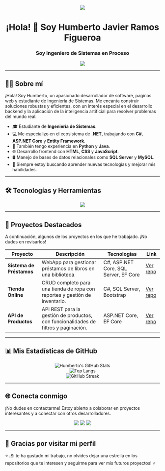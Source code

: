 <p align="center">
  <img src="https://capsule-render.vercel.app/api?type=wave&height=250&section=header&text=Humberto%20Javier%20Ramos%20Figueroa&fontSize=50&fontColor=ffffff&animation=fadeIn&color=gradient&c1=7aa2f7&c2=bb9af7" />
</p>

<h1 align="center">¡Hola! 👋 Soy Humberto Javier Ramos Figueroa</h1>
<h3 align="center">Soy Ingeniero de Sistemas en Proceso</h3>

<p align="center">
  <img src="https://readme-typing-svg.herokuapp.com?font=Fira+Code&size=20&pause=1000&center=true&vCenter=true&lines=Amante+de+la+programaci%C3%B3n;Codificando+ando;Desarrollador+de+Software;Creando+soluciones+con+c%C3%B3digo;Entusiasta+de+la+IA+y+la+automatizaci%C3%B3n" />
</p>

---

## 🧑‍💻 Sobre mí

¡Hola! Soy Humberto, un apasionado desarrollador de software, paginas web y estudiante de Ingeniería de Sistemas. Me encanta construir soluciones robustas y eficientes, con un interés especial en el desarrollo backend y la aplicación de la inteligencia artificial para resolver problemas del mundo real.

- 🎓 Estudiante de **Ingeniería de Sistemas**.
- 💻 Me especializo en el ecosistema de **.NET**, trabajando con **C#**, **ASP.NET Core** y **Entity Framework**.
- 🐍 También tengo experiencia en **Python** y **Java**.
- 🌐 Desarrollo frontend con **HTML**, **CSS** y **JavaScript**.
- 🛢️ Manejo de bases de datos relacionales como **SQL Server** y **MySQL**.
- 🚀 Siempre estoy buscando aprender nuevas tecnologías y mejorar mis habilidades.

---

## 🛠️ Tecnologías y Herramientas

<p align="center">
  <a href="https://skillicons.dev">
    <img src="https://skillicons.dev/icons?i=cs,visualstudio,dotnet,python,java,html,css,js,bootstrap,mysql,sqlserver,git,github,vscode&perline=7" />
  </a>
</p>

---

## 📂 Proyectos Destacados

A continuación, algunos de los proyectos en los que he trabajado. ¡No dudes en revisarlos!

| Proyecto | Descripción | Tecnologías | Link |
|---------|-------------|-------------|------|
| **Sistema de Préstamos** | WebApp para gestionar préstamos de libros en una biblioteca. | C#, ASP.NET Core, SQL Server, EF Core | [Ver repo](https://github.com/humberto2909/proyecto-prestamos) |
| **Tienda Online** | CRUD completo para una tienda de ropa con reportes y gestión de inventario. | C#, SQL Server, Bootstrap | [Ver repo](https://github.com/humberto2909/tienda-online) |
| **API de Productos** | API REST para la gestión de productos, con funcionalidades de filtros y paginación. | ASP.NET Core, EF Core | [Ver repo](https://github.com/humberto2909/api-productos) |

---

## 📊 Mis Estadísticas de GitHub

<p align="center">
  <img src="https://github-readme-stats.vercel.app/api?username=humberto2909&show_icons=true&theme=tokyonight&count_private=true&include_all_commits=true" alt="Humberto's GitHub Stats" />
  <br />
  <img src="https://github-readme-stats.vercel.app/api/top-langs/?username=humberto2909&layout=compact&theme=tokyonight" alt="Top Langs" />
  <br />
  <img src="https://github-readme-streak-stats.herokuapp.com/?user=humberto2909&theme=tokyonight" alt="GitHub Streak" />
</p>

---

## 🌐 Conecta conmigo

¡No dudes en contactarme! Estoy abierto a colaborar en proyectos interesantes y a conectar con otros desarrolladores.

<p align="center">
  <a href="mailto:humbertoramosfigue2005@gmail.com"><img src="https://img.shields.io/badge/Email-D14836?style=for-the-badge&logo=gmail&logoColor=white" /></a>
  <a href="https://wa.me/573135748358" target="_blank"><img src="https://img.shields.io/badge/WhatsApp-25D366?style=for-the-badge&logo=whatsapp&logoColor=white" /></a>
  <a href="https://github.com/humberto2909" target="_blank"><img src="https://img.shields.io/badge/GitHub-100000?style=for-the-badge&logo=github&logoColor=white" /></a>
</p>

---

## 🙌 Gracias por visitar mi perfil

⭐ ¡Si te ha gustado mi trabajo, no olvides dejar una estrella en los repositorios que te interesen y seguirme para ver mis futuros proyectos! ⭐
